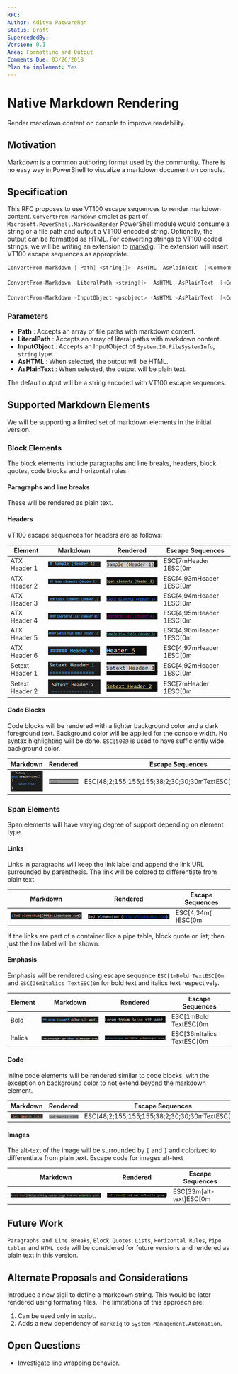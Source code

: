 ```yaml
---
RFC: 
Author: Aditya Patwardhan
Status: Draft
SupercededBy: 
Version: 0.1
Area: Formatting and Output
Comments Due: 03/26/2018
Plan to implement: Yes
---
```


# Native Markdown Rendering

Render markdown content on console to improve readability. 

## Motivation

Markdown is a common authoring format used by the community.
There is no easy way in PowerShell to visualize a markdown document on console.

## Specification

This RFC proposes to use VT100 escape sequences to render markdown content.
`ConvertFrom-Markdown` cmdlet as part of `Microsoft.PowerShell.MarkdownRender` PowerShell module would consume a string or a file path and output a VT100 encoded string.
Optionally, the output can be formatted as HTML.
For converting strings to VT100 coded strings, we will be writing an extension to [markdig](https://github.com/lunet-io/markdig).
The extension will insert VT100 escape sequences as appropriate.

```PowerShell
ConvertFrom-Markdown [-Path] <string[]> -AsHTML -AsPlainText  [<CommonParameters>]

ConvertFrom-Markdown -LiteralPath <string[]> -AsHTML -AsPlainText  [<CommonParameters>]

ConvertFrom-Markdown -InputObject <psobject> -AsHTML -AsPlainText  [<CommonParameters>]
```

### Parameters

- **Path** : Accepts an array of file paths with markdown content.
- **LiteralPath** : Accepts an array of literal paths with markdown content.
- **InputObject** : Accepts an InputObject of `System.IO.FileSystemInfo`, `string` type.
- **AsHTML** : When selected, the output will be HTML.
- **AsPlainText** : When selected, the output will be plain text.

The default output will be a string encoded with VT100 escape sequences.

## Supported Markdown Elements

We will be supporting a limited set of markdown elements in the initial version.

### Block Elements

The block elements include paragraphs and line breaks, headers, block quotes, code blocks and horizontal rules.

#### Paragraphs and line breaks

These will be rendered as plain text.

#### Headers

VT100 escape sequences for headers are as follows:

| Element |  Markdown | Rendered | Escape Sequences |
|---------|-------------|----------|----------|
| ATX Header 1 | ![](../assets/MarkdownRendering/Header1-MD.png) | ![](../assets/MarkdownRendering/Header1.png) | ESC[7mHeader 1ESC[0m |
| ATX Header 2 | ![](../assets/MarkdownRendering/Header2-MD.png) | ![](../assets/MarkdownRendering/Header2.png) | ESC[4;93mHeader 1ESC[0m |
| ATX Header 3 | ![](../assets/MarkdownRendering/Header3-MD.png) | ![](../assets/MarkdownRendering/Header3.png) | ESC[4;94mHeader 1ESC[0m |
| ATX Header 4 | ![](../assets/MarkdownRendering/Header4-MD.png) | ![](../assets/MarkdownRendering/Header4.png) | ESC[4;95mHeader 1ESC[0m |
| ATX Header 5 | ![](../assets/MarkdownRendering/Header5-MD.png) | ![](../assets/MarkdownRendering/Header5.png) | ESC[4;96mHeader 1ESC[0m |
| ATX Header 6 | ![](../assets/MarkdownRendering/Header6-MD.png) | ![](../assets/MarkdownRendering/Header6.png) | ESC[4;97mHeader 1ESC[0m |
| Setext Header 1 | ![](../assets/MarkdownRendering/SetextHeader1-MD.png) | ![](../assets/MarkdownRendering/SetextHeader1.png) | ESC[4;92mHeader 1ESC[0m |
| Setext Header 2 | ![](../assets/MarkdownRendering/SetextHeader2-MD.png) | ![](../assets/MarkdownRendering/SetextHeader2.png) | ESC[7mHeader 1ESC[0m |

#### Code Blocks

Code blocks will be rendered with a lighter background color and a dark foreground text.
Background color will be applied for the console width.
No syntax highlighting will be done.
`ESC[500@` is used to have sufficiently wide background color.

| Markdown | Rendered | Escape Sequences |
|-------------|----------|----------|
| ![](../assets/MarkdownRendering/CodeBlock-MD.png) | ![](../assets/MarkdownRendering/CodeBlock.png) | ESC[48;2;155;155;155;38;2;30;30;30mTextESC[500@ESC[0m |

### Span Elements

Span elements will have varying degree of support depending on element type.

#### Links

Links in paragraphs will keep the link label and append the link URL surrounded by parenthesis.
The link will be colored to differentiate from plain text.

| Markdown | Rendered | Escape Sequences |
|----------|----------|-------------|
| ![](../assets/MarkdownRendering/Link-MD.png) | ![](../assets/MarkdownRendering/Link.png) | ESC[4;34m( )ESC[0m |

If the links are part of a container like a pipe table, block quote or list; then just the link label will be shown.

#### Emphasis

Emphasis will be rendered using escape sequence `ESC[1mBold TextESC[0m` and `ESC[36mItalics TextESC[0m` for bold text and italics text respectively.

| Element | Markdown | Rendered | Escape Sequences |
|---------|-------------|----------|----------|
| Bold | ![](../assets/MarkdownRendering/Bold-MD.png) | ![](../assets/MarkdownRendering/Bold.png) | ESC[1mBold TextESC[0m |
| Italics | ![](../assets/MarkdownRendering/Italics-MD.png) | ![](../assets/MarkdownRendering/Italics.png)| ESC[36mItalics TextESC[0m |

#### Code

Inline code elements will be rendered similar to code blocks, with the exception on background color to not extend beyond the markdown element.

|  Markdown | Rendered | Escape Sequences |
|-------------|----------|----------|
| ![](../assets/MarkdownRendering/Code-MD.png) | ![](../assets/MarkdownRendering/Code.png) | ESC[48;2;155;155;155;38;2;30;30;30mTextESC[0m`|

#### Images

The alt-text of the image will be surrounded by `[` and `]` and colorized to differentiate from plain text.
Escape code for images alt-text

| Markdown | Rendered | Escape Sequences |
|-------------|----------|----------|
| ![](../assets/MarkdownRendering/Image-MD.png) | ![](../assets/MarkdownRendering/Image.png) | ESC[33m[alt-text]ESC[0m |

## Future Work

`Paragraphs and Line Breaks`, `Block Quotes`, `Lists`, `Horizontal Rules`, `Pipe tables` and `HTML code` will be considered for future versions and rendered as plain text in this version.

## Alternate Proposals and Considerations

Introduce a new sigil to define a markdown string.
This would be later rendered using formating files.
The limitations of this approach are:

1. Can be used only in script.
2. Adds a new dependency of `markdig` to `System.Management.Automation`.

## Open Questions

- Investigate line wrapping behavior.